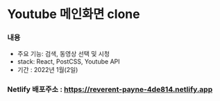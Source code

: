 # Youtube 메인화면 clone

### 내용
- 주요 기능: 검색, 동영상 선택 및 시청
- stack: React, PostCSS, Youtube API
- 기간 : 2022년 1월(2일)

### Netlify 배포주소 : https://reverent-payne-4de814.netlify.app

